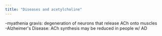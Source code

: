 ```yaml
---
title: "Diseases and acetylcholine"
---
```

-myathenia gravis: degeneration of neurons that release ACh onto muscles
-Alzheimer's Disease: ACh synthesis may be reduced in people w/ AD

